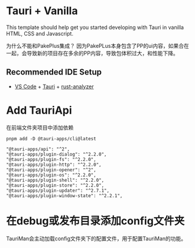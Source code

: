# Tauri + Vanilla

This template should help get you started developing with Tauri in vanilla HTML, CSS and Javascript.

为什么不能和PakePlus集成？
因为PakePLus本身包含了PP的ui内容，如果合在一起，会导致新的项目存在多余的PP内容，导致包体积过大，和性能下降。

## Recommended IDE Setup

-   [VS Code](https://code.visualstudio.com/) + [Tauri](https://marketplace.visualstudio.com/items?itemName=tauri-apps.tauri-vscode) + [rust-analyzer](https://marketplace.visualstudio.com/items?itemName=rust-lang.rust-analyzer)

# Add TauriApi

在前端文件夹项目中添加依赖
```shell
pnpm add -D @tauri-apps/cli@latest

"@tauri-apps/api": "^2",
"@tauri-apps/plugin-dialog": "^2.2.0",
"@tauri-apps/plugin-fs": "^2.2.0",
"@tauri-apps/plugin-http": "^2.2.0",
"@tauri-apps/plugin-opener": "^2",
"@tauri-apps/plugin-os": "^2.2.0",
"@tauri-apps/plugin-shell": "^2.2.0",
"@tauri-apps/plugin-store": "^2.2.0",
"@tauri-apps/plugin-updater": "^2.7.1",
"@tauri-apps/plugin-window-state": "^2.2.1",
```


# 在debug或发布目录添加config文件夹

TauriMan会主动加载config文件夹下的配置文件，用于配置TauriMan的功能。